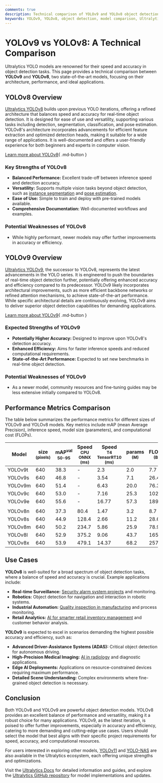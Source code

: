 ```yaml
---
comments: true
description: Technical comparison of YOLOv9 and YOLOv8 object detection models, highlighting architecture, performance, and use cases.
keywords: YOLOv9, YOLOv8, object detection, model comparison, Ultralytics, AI, computer vision
---
```


# YOLOv9 vs YOLOv8: A Technical Comparison

Ultralytics YOLO models are renowned for their speed and accuracy in object detection tasks. This page provides a technical comparison between **YOLOv9** and **YOLOv8**, two state-of-the-art models, focusing on their architecture, performance, and ideal applications.

<script async src="https://cdn.jsdelivr.net/npm/chart.js@3.9.1/dist/chart.min.js"></script>
<script defer src="../../javascript/benchmark.js"></script>

<canvas id="modelComparisonChart" width="1024" height="400" active-models='["YOLOv9", "YOLOv8"]'></canvas>

## YOLOv8 Overview

[Ultralytics YOLOv8](https://docs.ultralytics.com/models/yolov8/) builds upon previous YOLO iterations, offering a refined architecture that balances speed and accuracy for real-time object detection. It is designed for ease of use and versatility, supporting various tasks including detection, segmentation, classification, and pose estimation. YOLOv8's architecture incorporates advancements for efficient feature extraction and optimized detection heads, making it suitable for a wide range of applications. It is well-documented and offers a user-friendly experience for both beginners and experts in computer vision.

[Learn more about YOLOv8](https://docs.ultralytics.com/models/yolov8){ .md-button }

### Key Strengths of YOLOv8

- **Balanced Performance:** Excellent trade-off between inference speed and detection accuracy.
- **Versatility:** Supports multiple vision tasks beyond object detection, such as [instance segmentation](https://www.ultralytics.com/glossary/instance-segmentation) and [pose estimation](https://docs.ultralytics.com/tasks/pose/).
- **Ease of Use:** Simple to train and deploy with pre-trained models available.
- **Comprehensive Documentation:** Well-documented workflows and examples.

### Potential Weaknesses of YOLOv8

- While highly performant, newer models may offer further improvements in accuracy or efficiency.

## YOLOv9 Overview

[Ultralytics YOLOv9](https://docs.ultralytics.com/models/yolov9/), the successor to YOLOv8, represents the latest advancements in the YOLO series. It is engineered to push the boundaries of real-time object detection further, potentially offering enhanced accuracy and efficiency compared to its predecessor. YOLOv9 likely incorporates architectural improvements, such as more efficient backbone networks or refined attention mechanisms, to achieve state-of-the-art performance. While specific architectural details are continuously evolving, YOLOv9 aims to deliver superior object detection capabilities for demanding applications.

[Learn more about YOLOv9](https://docs.ultralytics.com/models/yolov9/){ .md-button }

### Expected Strengths of YOLOv9

- **Potentially Higher Accuracy:** Designed to improve upon YOLOv8's detection accuracy.
- **Enhanced Efficiency:** Aims for faster inference speeds and reduced computational requirements.
- **State-of-the-Art Performance:** Expected to set new benchmarks in real-time object detection.

### Potential Weaknesses of YOLOv9

- As a newer model, community resources and fine-tuning guides may be less extensive initially compared to YOLOv8.

## Performance Metrics Comparison

The table below summarizes the performance metrics for different sizes of YOLOv9 and YOLOv8 models. Key metrics include mAP (mean Average Precision), inference speed, model size (parameters), and computational cost (FLOPs).

| Model   | size<br><sup>(pixels) | mAP<sup>val<br>50-95 | Speed<br><sup>CPU ONNX<br>(ms) | Speed<br><sup>T4 TensorRT10<br>(ms) | params<br><sup>(M) | FLOPs<br><sup>(B) |
| ------- | --------------------- | -------------------- | ------------------------------ | ----------------------------------- | ------------------ | ----------------- |
| YOLOv9t | 640                   | 38.3                 | -                              | 2.3                                 | 2.0                | 7.7               |
| YOLOv9s | 640                   | 46.8                 | -                              | 3.54                                | 7.1                | 26.4              |
| YOLOv9m | 640                   | 51.4                 | -                              | 6.43                                | 20.0               | 76.3              |
| YOLOv9c | 640                   | 53.0                 | -                              | 7.16                                | 25.3               | 102.1             |
| YOLOv9e | 640                   | 55.6                 | -                              | 16.77                               | 57.3               | 189.0             |
|         |                       |                      |                                |                                     |                    |                   |
| YOLOv8n | 640                   | 37.3                 | 80.4                           | 1.47                                | 3.2                | 8.7               |
| YOLOv8s | 640                   | 44.9                 | 128.4                          | 2.66                                | 11.2               | 28.6              |
| YOLOv8m | 640                   | 50.2                 | 234.7                          | 5.86                                | 25.9               | 78.9              |
| YOLOv8l | 640                   | 52.9                 | 375.2                          | 9.06                                | 43.7               | 165.2             |
| YOLOv8x | 640                   | 53.9                 | 479.1                          | 14.37                               | 68.2               | 257.8             |

## Use Cases

**YOLOv8** is well-suited for a broad spectrum of object detection tasks, where a balance of speed and accuracy is crucial. Example applications include:

- **Real-time Surveillance:** [Security alarm system projects](https://www.ultralytics.com/blog/security-alarm-system-projects-with-ultralytics-yolov8) and monitoring.
- **Robotics:** Object detection for navigation and interaction in robotic systems.
- **Industrial Automation:** [Quality inspection in manufacturing](https://www.ultralytics.com/blog/quality-inspection-in-manufacturing-traditional-vs-deep-learning-methods) and process monitoring.
- **Retail Analytics:** [AI for smarter retail inventory management](https://www.ultralytics.com/blog/ai-for-smarter-retail-inventory-management) and customer behavior analysis.

**YOLOv9** is expected to excel in scenarios demanding the highest possible accuracy and efficiency, such as:

- **Advanced Driver-Assistance Systems (ADAS):** Critical object detection for autonomous driving.
- **High-Precision Medical Imaging:** [AI in radiology](https://www.ultralytics.com/blog/ai-and-radiology-a-new-era-of-precision-and-efficiency) and diagnostic applications.
- **Edge AI Deployments:** Applications on resource-constrained devices requiring maximum performance.
- **Detailed Scene Understanding:** Complex environments where fine-grained object detection is necessary.

## Conclusion

Both YOLOv8 and YOLOv9 are powerful object detection models. YOLOv8 provides an excellent balance of performance and versatility, making it a robust choice for many applications. YOLOv9, as the latest iteration, is poised to offer further improvements, especially in accuracy and efficiency, catering to more demanding and cutting-edge use cases. Users should select the model that best aligns with their specific project requirements for speed, accuracy, and computational resources.

For users interested in exploring other models, [YOLOv11](https://docs.ultralytics.com/models/yolo11/) and [YOLO-NAS](https://docs.ultralytics.com/models/yolo-nas/) are also available in the Ultralytics ecosystem, each offering unique strengths and optimizations.

Visit the [Ultralytics Docs](https://docs.ultralytics.com/) for detailed information and guides, and explore the [Ultralytics GitHub repository](https://github.com/ultralytics/ultralytics) for model implementations and updates.
